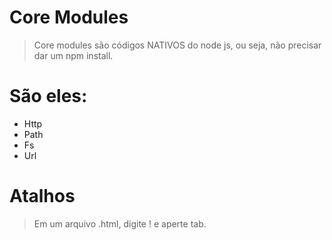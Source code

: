 # Core Modules
> Core modules são códigos NATIVOS do node js, ou seja, não precisar dar um npm install.



# São eles:

- Http
- Path
- Fs
- Url


# Atalhos
> Em um arquivo .html, digite ! e aperte tab.